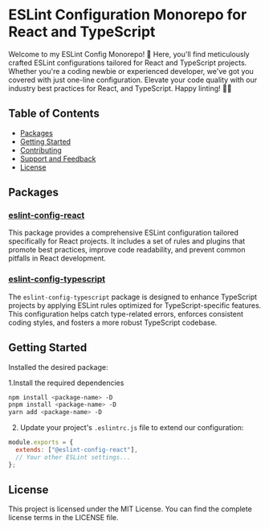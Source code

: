 # ESLint Configuration Monorepo for React and TypeScript

Welcome to my ESLint Config Monorepo! 🚀 Here, you'll find meticulously crafted ESLint configurations tailored for React and TypeScript projects. Whether you're a coding newbie or experienced developer, we've got you covered with just one-line configuration. Elevate your code quality with our industry best practices for React, and TypeScript. Happy linting! 🧹📝

## Table of Contents

- [Packages](#packages)
- [Getting Started](#getting-started)
- [Contributing](#contributing)
- [Support and Feedback](#support-and-feedback)
- [License](#license)

## Packages

### [eslint-config-react](./packages/eslint-config-react)

This package provides a comprehensive ESLint configuration tailored specifically for React projects. It includes a set of rules and plugins that promote best practices, improve code readability, and prevent common pitfalls in React development.

### [eslint-config-typescript](./packages/eslint-config-typescript)

The `eslint-config-typescript` package is designed to enhance TypeScript projects by applying ESLint rules optimized for TypeScript-specific features. This configuration helps catch type-related errors, enforces consistent coding styles, and fosters a more robust TypeScript codebase.

## Getting Started

Installed the desired package:

1.Install the required dependencies

```sh
npm install <package-name> -D
pnpm install <package-name> -D
yarn add <package-name> -D
```

2. Update your project's `.eslintrc.js` file to extend our configuration:

```javascript
module.exports = {
  extends: ["@eslint-config-react"],
  // Your other ESLint settings...
};
```

## License

This project is licensed under the MIT License. You can find the complete license terms in the LICENSE file.
